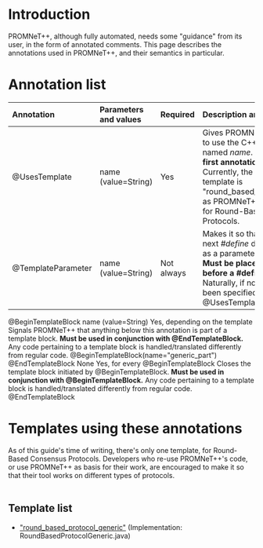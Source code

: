 # Introduction #

PROMNeT++, although fully automated, needs some "guidance" from its user, in the form of annotated comments. This page describes the annotations used in PROMNeT++, and their semantics in particular.

# Annotation list #

| **Annotation** | **Parameters and values** | **Required** | **Description and usage notes** | **Example** |
|:---------------|:--------------------------|:-------------|:--------------------------------|:------------|
| @UsesTemplate | name (value=String) | Yes | Gives PROMNeT++ the indication to use the C++ code template named _name_. **Must be the very first annotation in your model.** Currently, the only supported template is "round\_based\_protocol\_generic", as PROMNeT++ was designed for Round-Based Consensus Protocols. | @UsesTemplate(name="round\_based\_protocol\_generic") |
| @TemplateParameter | name (value=String) | Not always | Makes it so that the value of the next _#define_ directive is treated as a parameter for the template. **Must be placed immediately before a #define directive.** Naturally, if no template has been specified (via @UsesTemplate), this fails. | @TemplateParameter(name="numberOfParticipants")<br>#define N 3<br><br>The above makes it so that, if using the "round_based_protocol_generic" template, the number of participants is 3.<br>
<tr><td> @BeginTemplateBlock </td><td> name (value=String) </td><td> Yes, depending on the template </td><td> Signals PROMNeT++ that anything below this annotation is part of a template block. <b>Must be used in conjunction with @EndTemplateBlock.</b> Any code pertaining to a template block is handled/translated differently from regular code. </td><td> @BeginTemplateBlock(name="generic_part") </td></tr>
<tr><td> @EndTemplateBlock </td><td> None </td><td> Yes, for every @BeginTemplateBlock </td><td> Closes the template block initiated by @BeginTemplateBlock. <b>Must be used in conjunction with @BeginTemplateBlock.</b> Any code pertaining to a template block is handled/translated differently from regular code. </td><td> @EndTemplateBlock </td></tr></tbody></table>

<h1>Templates using these annotations</h1>

As of this guide's time of writing, there's only one template, for Round-Based Consensus Protocols. Developers who re-use PROMNeT++'s code, or use PROMNeT++ as basis for their work, are encouraged to make it so that their tool works on different types of protocols.<br>
<br>
<h2>Template list</h2>

<ul><li><a href='https://code.google.com/p/promnetpp/wiki/Template_RoundBasedProtocolGeneric'>"round_based_protocol_generic"</a> (Implementation: RoundBasedProtocolGeneric.java)